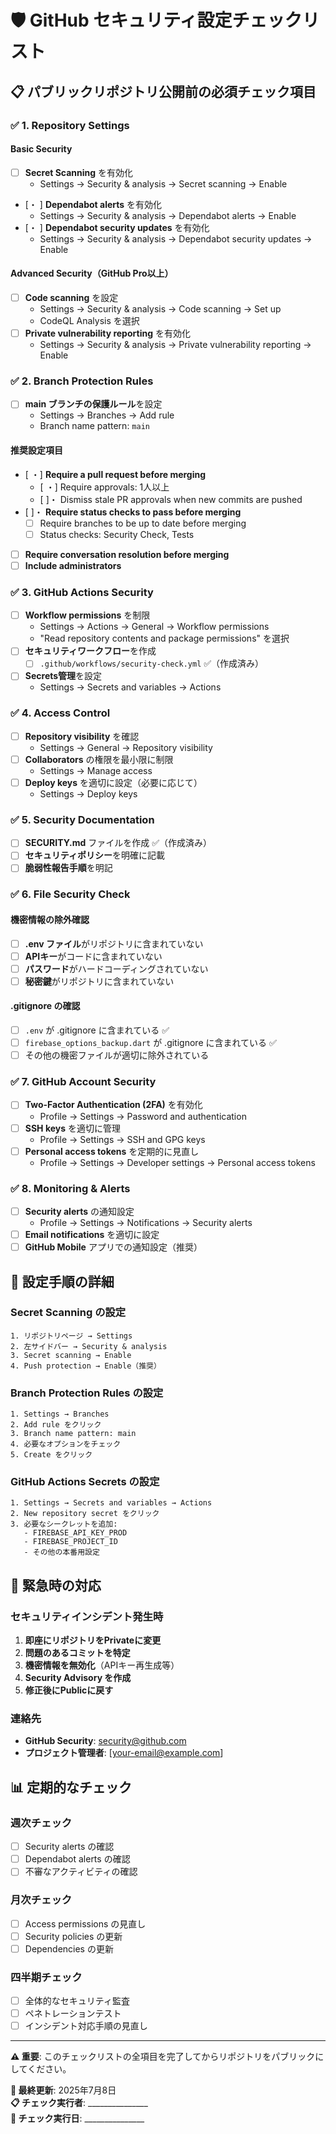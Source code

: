 # 🛡️ GitHub セキュリティ設定チェックリスト

## 📋 パブリックリポジトリ公開前の必須チェック項目

### ✅ **1. Repository Settings**

#### Basic Security
- [ ] **Secret Scanning** を有効化
  - Settings → Security & analysis → Secret scanning → Enable
- [・ ] **Dependabot alerts** を有効化
  - Settings → Security & analysis → Dependabot alerts → Enable
- [・ ] **Dependabot security updates** を有効化
  - Settings → Security & analysis → Dependabot security updates → Enable

#### Advanced Security（GitHub Pro以上）
- [ ] **Code scanning** を設定
  - Settings → Security & analysis → Code scanning → Set up
  - CodeQL Analysis を選択
- [ ] **Private vulnerability reporting** を有効化
  - Settings → Security & analysis → Private vulnerability reporting → Enable

### ✅ **2. Branch Protection Rules**

- [ ] **main ブランチの保護ルール**を設定
  - Settings → Branches → Add rule
  - Branch name pattern: `main`
  
#### 推奨設定項目
- [ ・] **Require a pull request before merging**
  - [ ・] Require approvals: 1人以上
  - [ ]・ Dismiss stale PR approvals when new commits are pushed
- [ ]・ **Require status checks to pass before merging**
  - [ ] Require branches to be up to date before merging
  - [ ] Status checks: Security Check, Tests
- [ ] **Require conversation resolution before merging**
- [ ] **Include administrators**

### ✅ **3. GitHub Actions Security**

- [ ] **Workflow permissions** を制限
  - Settings → Actions → General → Workflow permissions
  - "Read repository contents and package permissions" を選択
- [ ] **セキュリティワークフロー**を作成
  - [ ] `.github/workflows/security-check.yml` ✅（作成済み）
- [ ] **Secrets管理**を設定
  - Settings → Secrets and variables → Actions

### ✅ **4. Access Control**

- [ ] **Repository visibility** を確認
  - Settings → General → Repository visibility
- [ ] **Collaborators** の権限を最小限に制限
  - Settings → Manage access
- [ ] **Deploy keys** を適切に設定（必要に応じて）
  - Settings → Deploy keys

### ✅ **5. Security Documentation**

- [ ] **SECURITY.md** ファイルを作成 ✅（作成済み）
- [ ] **セキュリティポリシー**を明確に記載
- [ ] **脆弱性報告手順**を明記

### ✅ **6. File Security Check**

#### 機密情報の除外確認
- [ ] **.env ファイル**がリポジトリに含まれていない
- [ ] **APIキー**がコードに含まれていない
- [ ] **パスワード**がハードコーディングされていない
- [ ] **秘密鍵**がリポジトリに含まれていない

#### .gitignore の確認
- [ ] `.env` が .gitignore に含まれている ✅
- [ ] `firebase_options_backup.dart` が .gitignore に含まれている ✅
- [ ] その他の機密ファイルが適切に除外されている

### ✅ **7. GitHub Account Security**

- [ ] **Two-Factor Authentication (2FA)** を有効化
  - Profile → Settings → Password and authentication
- [ ] **SSH keys** を適切に管理
  - Profile → Settings → SSH and GPG keys
- [ ] **Personal access tokens** を定期的に見直し
  - Profile → Settings → Developer settings → Personal access tokens

### ✅ **8. Monitoring & Alerts**

- [ ] **Security alerts** の通知設定
  - Profile → Settings → Notifications → Security alerts
- [ ] **Email notifications** を適切に設定
- [ ] **GitHub Mobile** アプリでの通知設定（推奨）

## 🔧 **設定手順の詳細**

### Secret Scanning の設定
```
1. リポジトリページ → Settings
2. 左サイドバー → Security & analysis
3. Secret scanning → Enable
4. Push protection → Enable（推奨）
```

### Branch Protection Rules の設定
```
1. Settings → Branches
2. Add rule をクリック
3. Branch name pattern: main
4. 必要なオプションをチェック
5. Create をクリック
```

### GitHub Actions Secrets の設定
```
1. Settings → Secrets and variables → Actions
2. New repository secret をクリック
3. 必要なシークレットを追加:
   - FIREBASE_API_KEY_PROD
   - FIREBASE_PROJECT_ID
   - その他の本番用設定
```

## 🚨 **緊急時の対応**

### セキュリティインシデント発生時
1. **即座にリポジトリをPrivateに変更**
2. **問題のあるコミットを特定**
3. **機密情報を無効化**（APIキー再生成等）
4. **Security Advisory を作成**
5. **修正後にPublicに戻す**

### 連絡先
- **GitHub Security**: security@github.com
- **プロジェクト管理者**: [your-email@example.com]

## 📊 **定期的なチェック**

### 週次チェック
- [ ] Security alerts の確認
- [ ] Dependabot alerts の確認
- [ ] 不審なアクティビティの確認

### 月次チェック
- [ ] Access permissions の見直し
- [ ] Security policies の更新
- [ ] Dependencies の更新

### 四半期チェック
- [ ] 全体的なセキュリティ監査
- [ ] ペネトレーションテスト
- [ ] インシデント対応手順の見直し

---

**⚠️ 重要**: このチェックリストの全項目を完了してからリポジトリをパブリックにしてください。

**📅 最終更新**: 2025年7月8日  
**📋 チェック実行者**: _______________  
**📅 チェック実行日**: _______________ 